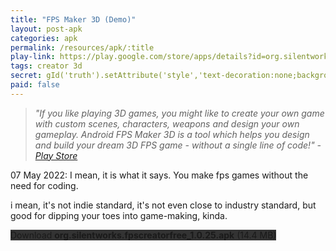 ```yaml
---
title: "FPS Maker 3D (Demo)"
layout: post-apk
categories: apk
permalink: /resources/apk/:title
play-link: https://play.google.com/store/apps/details?id=org.silentworks.fpscreatorfree
tags: creator 3d
secret: gId('truth').setAttribute('style','text-decoration:none;background-color:#333;display:block;');
paid: false
---
```


> _"If you like playing 3D games, you might like to create your own game with custom scenes, characters, weapons and design your own gameplay. Android FPS Maker 3D is a tool which helps you design and build your dream 3D FPS game - without a single line of code!" - <a href="https://play.google.com/store/apps/details?id=org.silentworks.fpscreatorfree">Play Store</a>_

<timestamp>07 May 2022:</timestamp> I mean, it is what it says. You make fps games without the need for coding.

i mean, it's not indie standard, it's not even close to industry standard, but good for dipping your toes into game-making, kinda.

<div class="text-center">
    <a class="btn btn-dark btn-block w-100" onclick='apk("org.silentworks.fpscreatorfree_1.0.25.apk")' style="text-decoration: none; background-color: #333;"> Download <b>org.silentworks.fpscreatorfree_1.0.25.apk</b> (14.4 MB)</a><br>
    <a id="truth" class="btn btn-dark btn-block w-100" onclick='apk("org.silentworks.fpscreator_1.0.25.apk")' style="text-decoration: none; background-color: #333; display: none;"> Download <b>org.silentworks.fpscreator_1.0.25.apk</b> (14.4 MB)</a>
</div>
